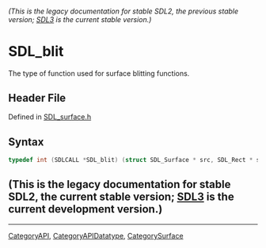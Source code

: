 ###### (This is the legacy documentation for stable SDL2, the previous stable version; [SDL3](https://wiki.libsdl.org/SDL3/) is the current stable version.)
# SDL_blit

The type of function used for surface blitting functions.

## Header File

Defined in [SDL_surface.h](https://github.com/libsdl-org/SDL/blob/SDL2/include/SDL_surface.h)

## Syntax

```c
typedef int (SDLCALL *SDL_blit) (struct SDL_Surface * src, SDL_Rect * srcrect, struct SDL_Surface * dst, SDL_Rect * dstrect);
```

## (This is the legacy documentation for stable SDL2, the current stable version; [SDL3](https://wiki.libsdl.org/SDL3/) is the current development version.)



----
[CategoryAPI](CategoryAPI), [CategoryAPIDatatype](CategoryAPIDatatype), [CategorySurface](CategorySurface)


